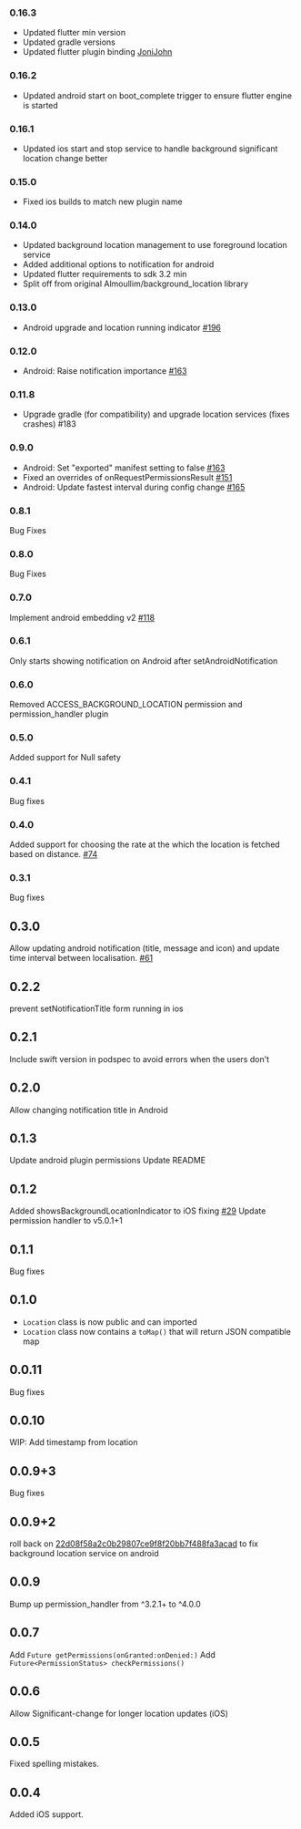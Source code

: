 ### 0.16.3
- Updated flutter min version
- Updated gradle versions
- Updated flutter plugin binding [JoniJohn](https://github.com/JoniJohn/)

### 0.16.2
- Updated android start on boot_complete trigger to ensure flutter engine is started

### 0.16.1
- Updated ios start and stop service to handle background significant location change better

### 0.15.0
- Fixed ios builds to match new plugin name

### 0.14.0
- Updated background location management to use foreground location service
- Added additional options to notification for android
- Updated flutter requirements to sdk 3.2 min
- Split off from original Almoullim/background_location library

### 0.13.0

- Android upgrade and location running indicator [#196](https://github.com/Almoullim/background_location/pull/196)

### 0.12.0
- Android: Raise notification importance [#163](https://github.com/Almoullim/background_location/issues/167)

### 0.11.8
- Upgrade gradle (for compatibility) and upgrade location services (fixes crashes) #183

### 0.9.0
- Android: Set "exported" manifest setting to false [#163](https://github.com/Almoullim/background_location/pull/163)
- Fixed an overrides of onRequestPermissionsResult [#151](https://github.com/Almoullim/background_location/pull/151)
- Android: Update fastest interval during config change [#165](https://github.com/Almoullim/background_location/pull/165)

### 0.8.1
Bug Fixes

### 0.8.0
Bug Fixes

### 0.7.0
Implement android embedding v2 [#118](https://github.com/Almoullim/background_location/pull/118)

### 0.6.1
Only starts showing notification on Android after setAndroidNotification

### 0.6.0
Removed ACCESS_BACKGROUND_LOCATION permission and permission_handler plugin

### 0.5.0
Added support for Null safety

### 0.4.1
Bug fixes

### 0.4.0
Added support for choosing the rate at the which the location is fetched based on distance. [#74](https://github.com/Almoullim/background_location/pull/74)

### 0.3.1
Bug fixes

## 0.3.0
Allow updating android notification (title, message and icon) and update time interval between localisation. [#61](https://github.com/Almoullim/background_location/pull/61)

## 0.2.2
prevent setNotificationTitle form running in ios

## 0.2.1
Include swift version in podspec to avoid errors when the users don't

## 0.2.0
Allow changing notification title in Android

## 0.1.3
Update android plugin permissions
Update README

## 0.1.2

Added showsBackgroundLocationIndicator to iOS fixing [#29](https://github.com/Almoullim/background_location/issues/30#issuecomment-668540916)
Update permission handler to v5.0.1+1

## 0.1.1

Bug fixes

## 0.1.0

- `Location` class is now public and can imported
- `Location` class now contains a `toMap()` that will return JSON compatible map

## 0.0.11

Bug fixes

## 0.0.10

WIP: Add timestamp from location

## 0.0.9+3

Bug fixes

## 0.0.9+2

roll back on [22d08f58a2c0b29807ce9f8f20bb7f488fa3acad](https://github.com/Almoullim/background_location/commit/22d08f58a2c0b29807ce9f8f20bb7f488fa3acad) to fix background location service on android

## 0.0.9

Bump up permission_handler from ^3.2.1+ to ^4.0.0

## 0.0.7

Add `Future getPermissions(onGranted:onDenied:)`
Add `Future<PermissionStatus> checkPermissions()`

## 0.0.6

Allow Significant-change for longer location updates (iOS)

## 0.0.5

Fixed spelling mistakes.

## 0.0.4

Added iOS support.
